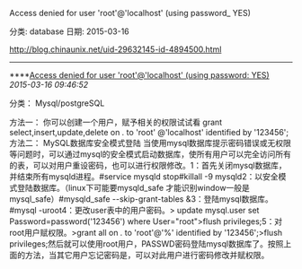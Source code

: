 Access denied for user 'root'@'localhost' (using password_ YES)

分类: database
日期: 2015-03-16

 

http://blog.chinaunix.net/uid-29632145-id-4894500.html

------

****[Access denied for user 'root'@'localhost' (using password: YES) ]()*2015-03-16 09:46:52*

分类： Mysql/postgreSQL

方法一：
你可以创建一个用户，赋予相关的权限试试看
grant select,insert,update,delete on *.* to 'root' @'localhost' identified by '123456';
方法二：
MySQL数据库安全模式登陆
当使用mysql数据库提示密码错误或无权限等问题时，可以通过mysql的安全模式启动数据库，使所有用户可以完全访问所有的表，可以对用户重设密码，也可以进行权限修改。1：首先关闭mysql数据库，并结束所有mysqld进程。#service mysqld stop#killall -9 mysqld2：以安全模式登陆数据库。（linux下可能要mysqld_safe  才能识别window一般是mysql_safe）#mysqld_safe --skip-grant-tables &3：登陆mysql数据库。#mysql -uroot4：更改user表中的用户密码。> update mysql.user set Password=password('123456') where User="root">flush privileges;5：对root用户赋权限。>grant all on *.* to 'root'@'%' identified by '123456';>flush privileges;然后就可以使用root用户，PASSWD密码登陆mysql数据库了。按照上面的方法，当其它用户忘记密码是，可以对此用户进行密码修改并赋权限。